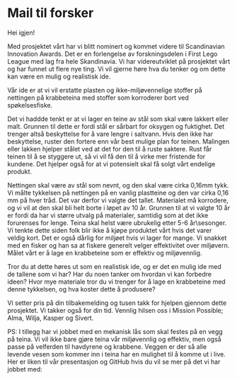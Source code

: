 # Mail til forsker
Hei igjen! 

Med prosjektet vårt har vi blitt nominert og kommet videre til Scandinavian Innovation Awards. Det er en forlengelse av forskningsdelen i First Lego League med lag fra hele Skandinavia. Vi har videreutviklet på prosjektet vårt og har funnet ut flere nye ting. Vi vil gjerne høre hva du tenker og om dette kan være en mulig og realistisk ide. 

Vår ide er at vi vil erstatte plasten og ikke-miljøvennelige stoffer på nettingen på krabbeteina med stoffer som korroderer bort ved spøkelsesfiske. 

Det vi haddde tenkt er at vi lager en teine av stål som skal være lakkert eller malt. Grunnen til dette er fordi stål er sårbart for oksygen og fuktighet. Det trenger altså beskyttelse for å vare lengre i saltvann. Hvis den ikke har beskyttelse, ruster den fortere enn vår best mulige plan for teinen. Malingen eller lakken hjelper stålet ved at det for den til å ruste saktere. Rust får teinen til å se styggere ut, så vi vil få den til å virke mer fristende for kundene. Det hjelper også for at vi potensielt skal få solgt vårt endelige produkt. 

Nettingen skal være av stål som nevnt, og den skal være cirka 0,16mm tykk. Vi målte tykkelsen på nettingen på en vanlig plastteine og den var cirka 0,16 mm på hver tråd. Det var derfor vi valgte det tallet. Materialet må korrodere, og vi vil at den skal bli helt borte i løpet av 10 år. Grunnen til at vi valgte 10 år er fordi da har vi større utvalg på materialer, samtidig som at det ikke forurenses for lenge. Teina skal helst være ubrukelig etter 5-6 år\sesonger. Vi tenkte dette siden folk blir ikke å kjøpe produktet vårt hvis det varer veldig kort. Det er også dårlig for miljøet hvis vi lager for mange. Vi snakket med en fisker og han sa at fiskere generelt velger effektivitet over miljøvern. Målet vårt er å lage en krabbeteine som er effektiv og miljøvennlig. 

Tror du at dette høres ut som en realistisk ide, og er det en mulig ide med de tallene som vi har?
Har du noen tanker om hvordan vi kan forbedre ideen?
Hvor mye materiale tror du vi trenger for å lage en krabbeteine med denne tykkelsen, og hva koster dette å produsere?

Vi setter pris på din tilbakemelding og tusen takk for hjelpen gjennom dette prosjektet. Vi takker også for din tid.
Vennlig hilsen oss i Mission Possible; Alma, Wilja, Kasper og Sivert. 

PS: I tillegg har vi jobbet med en mekanisk lås som skal festes på en vegg på teina. Vi vil ikke bare gjøre teina vår miljøvennlig og effektiv, men også passe på velferden til havdyrene og krabbene. Veggen er der så alle levende vesen som kommer inn i teina har en mulighet til å komme ut i live. 
Her er liken til vår presentasjon og GitHub hvis du vil se mer på det vi har jobbet med:
